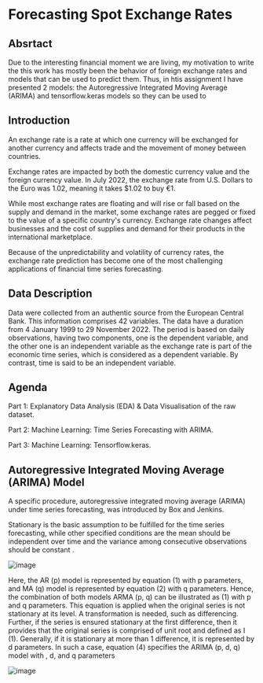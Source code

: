 # Forecasting Spot Exchange Rates 

## Absrtact

Due to the interesting financial moment we are living, my motivation to write the this work has mostly been the behavior of foreign exchange rates and models that can be used to predict them. Thus, in htis assignment I have presented 2 models: the Autoregressive Integrated Moving Average (ARIMA) and tensorflow.keras models so they can be used to 

## Introduction

An exchange rate is a rate at which one currency will be exchanged for another currency and affects trade and the movement of money between countries.

Exchange rates are impacted by both the domestic currency value and the foreign currency value. In July 2022, the exchange rate from U.S. Dollars to the Euro was 1.02, meaning it takes $1.02 to buy €1.

While most exchange rates are floating and will rise or fall based on the supply and demand in the market, some exchange rates are pegged or fixed to the value of a specific country's currency. Exchange rate changes affect businesses and the cost of supplies and demand for their products in the international marketplace. 

Because of the unpredictability and volatility of currency rates, the exchange rate prediction has become one of the most challenging applications of financial time series forecasting.

## Data Description

Data were collected from an authentic source from the European Central Bank. This information comprises 42 variables. The data have a duration from 4 January 1999 to 29 November 2022. The period is based on daily observations, having two components, one is the dependent variable, and the other one is an independent variable as the exchange rate is part of the economic time series, which is considered as a dependent variable. By contrast, time is said to be an independent variable.

## Agenda

Part 1: Explanatory Data Analysis (EDA) & Data Visualisation of the raw dataset.

Part 2: Machine Learning: Time Series Forecasting with ARIMA.

Part 3: Machine Learning: Tensorflow.keras.


## Autoregressive Integrated Moving Average (ARIMA) Model

A specific procedure, autoregressive integrated moving average (ARIMA) under time series forecasting, was introduced by Box and Jenkins.

Stationary is the basic assumption to be fulfilled for the time series forecasting, while other specified conditions are the mean should be independent over time  and the variance among consecutive observations should be constant .

![image](https://user-images.githubusercontent.com/112239284/206434851-ec1a471f-b25f-46ac-802c-9e2fc5ae0d70.png)

Here, the AR (p) model is represented by equation (1) with p parameters, and MA (q) model is represented by equation (2) with q parameters. Hence, the combination of both models ARMA (p, q) can be illustrated as (1) with p and q parameters.
This equation is applied when the original series is not stationary at its level. A transformation is needed, such as differencing. Further, if the series is ensured stationary at the first difference, then it provides that the original series is comprised of unit root and defined as I (1). Generally, if it is stationary at more than 1 difference, it is represented by d parameters. In such a case, equation (4) specifies the ARIMA (p, d, q) model with , d, and q parameters

![image](https://user-images.githubusercontent.com/112239284/206435068-12cde27a-fc44-4e45-aec6-9c062576ce28.png)


